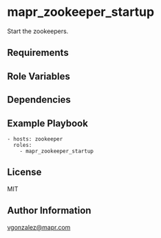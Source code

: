 mapr_zookeeper_startup
=========

Start the zookeepers.

Requirements
------------

Role Variables
--------------

Dependencies
------------


Example Playbook
----------------

```
- hosts: zookeeper
  roles:
    - mapr_zookeeper_startup
```


License
-------

MIT

Author Information
------------------

vgonzalez@mapr.com

